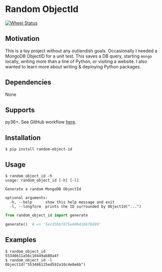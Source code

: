 # Random ObjectId

[![Wheel Status](https://img.shields.io/pypi/wheel/random-object-id.svg?maxAge=2592000)](https://pypi.python.org/pypi/random-object-id/)

## Motivation

This is a toy project without any outlandish goals. Occasionally I
needed a MongoDB ObjectID for a unit test. This saves a DB query,
starting `mongo` locally, writing more than a line of Python, or
visiting a website. I also wanted to learn more about writing &
deploying Python packages.

## Dependencies

None

## Supports

py36+. See GitHub workflow [here][GitHub workflow].

## Installation

```console
$ pip install random-object-id
```

## Usage

```console
$ random_object_id -h
usage: random_object_id [-h] [-l]

Generate a random MongoDB ObjectId

optional arguments:
  -h, --help      show this help message and exit
  -l, --longform  prints the ID surrounded by ObjectId("...")
```

```python
from random_object_id import generate

generate()  # => '5ecd3bbf875e60b4166f6699'
```

## Examples

```console
$ random_object_id
55348611a56c10449ab80a4f
$ random_object_id -l
ObjectId("553486125ed592a10c4e8e6b")
```

[GitHub workflow]: https://github.com/mxr/random-object-id/blob/master/.github/workflows/main.yml
